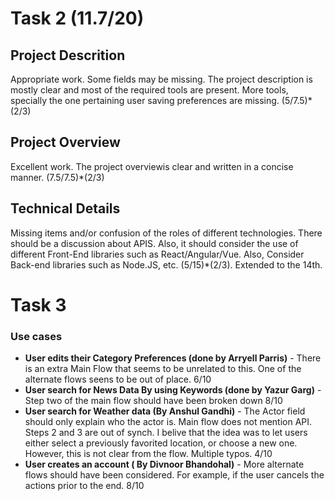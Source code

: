 # Task 2 (11.7/20)

## Project Descrition
Appropriate work. Some fields may be missing. The project description is mostly clear and most of the required tools are present. More tools, specially the one pertaining user saving preferences are missing. (5/7.5)*(2/3)
 
## Project Overview
Excellent work. The project overviewis clear and written in a concise manner. (7.5/7.5)*(2/3)

## Technical Details
Missing items and/or confusion of the roles of different technologies. There should be a discussion about APIS. Also, it should consider the use of different Front-End libraries such as React/Angular/Vue. Also, Consider Back-end libraries such as Node.JS, etc. (5/15)*(2/3). Extended to the 14th.


# Task 3

### Use cases 
- **User edits their Category Preferences (done by Arryell Parris)** - There is an extra Main Flow that seems to be unrelated to this. One of the alternate flows seens to be out of place. 6/10
- **User search for News Data By using Keywords (done by Yazur Garg)** - Step two of the main flow should have been broken down 8/10
- **User search for Weather data (By Anshul Gandhi)** - The Actor field should only explain who the actor is. Main flow does not mention API. Steps 2 and 3 are out of synch. I belive that the idea was to let users either select a previously favorited location, or choose a new one. However, this is not clear from the flow. Multiple typos. 4/10
- **User creates an account ( By Divnoor Bhandohal)** - More alternate flows should have been considered. For example, if the user cancels the actions prior to the end. 8/10


